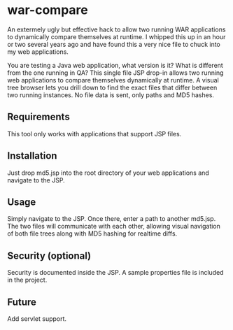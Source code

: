 # war-compare #

An extermely ugly but effective hack to allow two running WAR applications to dynamically compare themselves at runtime. I whipped this up in an hour or two several years ago and have found this a very nice file to chuck into my web applications.

You are testing a Java web application, what version is it? What is different from the one running in QA? This single file JSP drop-in allows two running web applications to compare themselves dynamically at runtime. A visual tree browser lets you drill down to find the exact files that differ between two running instances. No file data is sent, only paths and MD5 hashes.

## Requirements ##

This tool only works with applications that support JSP files.

## Installation ##

Just drop md5.jsp into the root directory of your web applications and navigate to the JSP.

## Usage ##

Simply navigate to the JSP. Once there, enter a path to another md5.jsp. The two files will communicate with each other,
allowing visual navigation of both file trees along with MD5 hashing for realtime diffs.

## Security (optional) ##

Security is documented inside the JSP. A sample properties file is included in the project.

## Future ##

Add servlet support.